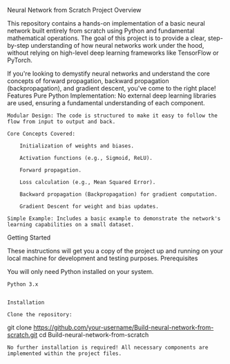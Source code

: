 Neural Network from Scratch
Project Overview

This repository contains a hands-on implementation of a basic neural network built entirely from scratch using Python and fundamental mathematical operations. The goal of this project is to provide a clear, step-by-step understanding of how neural networks work under the hood, without relying on high-level deep learning frameworks like TensorFlow or PyTorch.

If you're looking to demystify neural networks and understand the core concepts of forward propagation, backward propagation (backpropagation), and gradient descent, you've come to the right place!
Features Pure Python Implementation: No external deep learning libraries are used, ensuring a fundamental understanding of each component.

    Modular Design: The code is structured to make it easy to follow the flow from input to output and back.

    Core Concepts Covered:

        Initialization of weights and biases.

        Activation functions (e.g., Sigmoid, ReLU).

        Forward propagation.

        Loss calculation (e.g., Mean Squared Error).

        Backward propagation (Backpropagation) for gradient computation.

        Gradient Descent for weight and bias updates.

    Simple Example: Includes a basic example to demonstrate the network's learning capabilities on a small dataset.



Getting Started

These instructions will get you a copy of the project up and running on your local machine for development and testing purposes.
Prerequisites

You will only need Python installed on your system.

    Python 3.x


    Installation

    Clone the repository:

   git clone https://github.com/your-username/Build-neural-network-from-scratch.git
    cd Build-neural-network-from-scratch

    No further installation is required! All necessary components are implemented within the project files.    
    
